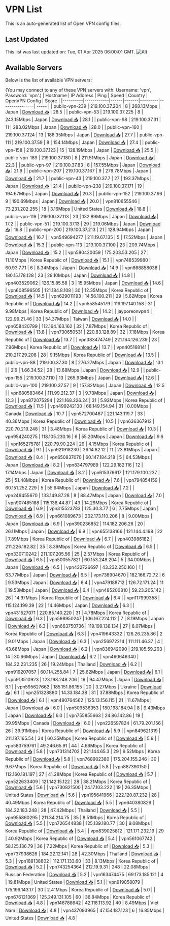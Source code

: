 # VPN List

This is an auto-generated list of Open VPN config files.

## Last Updated

This list was last updated on: Tue, 01 Apr 2025 06:00:01 GMT.
![Alt](https://repobeats.axiom.co/api/embed/186b98318ef1479477931607c1ad7d823f12451f.svg "Repobeats analytics image")

## Available Servers

Below is the list of available VPN servers:

(You may connect to any of these VPN servers with: Username: 'vpn', Password: 'vpn'.)
| Hostname | IP Address | Ping | Speed | Country | OpenVPN Config | Score |
|----------|------------|------|-------|---------|----------------| ----- |
| public-vpn-239 | 219.100.37.204 | 8 | 268.13Mbps | Japan | [Download 📥](./configs/server_0_JP.ovpn) | 28.5 |
| public-vpn-53 | 219.100.37.225 | 8 | 243.15Mbps | Japan | [Download 📥](./configs/server_1_JP.ovpn) | 28.1 |
| public-vpn-98 | 219.100.37.31 | 11 | 283.02Mbps | Japan | [Download 📥](./configs/server_2_JP.ovpn) | 28.0 |
| public-vpn-160 | 219.100.37.124 | 13 | 188.35Mbps | Japan | [Download 📥](./configs/server_3_JP.ovpn) | 27.7 |
| public-vpn-111 | 219.100.37.59 | 8 | 154.14Mbps | Japan | [Download 📥](./configs/server_4_JP.ovpn) | 27.4 |
| public-vpn-158 | 219.100.37.123 | 15 | 128.19Mbps | Japan | [Download 📥](./configs/server_5_JP.ovpn) | 25.5 |
| public-vpn-189 | 219.100.37.180 | 8 | 211.51Mbps | Japan | [Download 📥](./configs/server_6_JP.ovpn) | 22.3 |
| public-vpn-97 | 219.100.37.83 | 8 | 157.55Mbps | Japan | [Download 📥](./configs/server_7_JP.ovpn) | 21.9 |
| public-vpn-207 | 219.100.37.167 | 9 | 279.78Mbps | Japan | [Download 📥](./configs/server_8_JP.ovpn) | 21.7 |
| public-vpn-43 | 219.100.37.7 | 27 | 193.37Mbps | Japan | [Download 📥](./configs/server_9_JP.ovpn) | 21.4 |
| public-vpn-238 | 219.100.37.171 | 19 | 194.67Mbps | Japan | [Download 📥](./configs/server_10_JP.ovpn) | 20.3 |
| public-vpn-152 | 219.100.37.96 | 9 | 190.69Mbps | Japan | [Download 📥](./configs/server_11_JP.ovpn) | 20.0 |
| vpn810655546 | 73.231.202.255 | 18 | 3.16Mbps | United States | [Download 📥](./configs/server_12_US.ovpn) | 18.8 |
| public-vpn-119 | 219.100.37.113 | 23 | 132.89Mbps | Japan | [Download 📥](./configs/server_13_JP.ovpn) | 17.2 |
| public-vpn-51 | 219.100.37.13 | 29 | 219.06Mbps | Japan | [Download 📥](./configs/server_14_JP.ovpn) | 16.8 |
| public-vpn-200 | 219.100.37.213 | 21 | 128.94Mbps | Japan | [Download 📥](./configs/server_15_JP.ovpn) | 16.7 |
| vpn549694277 | 211.19.67.135 | 5 | 17.52Mbps | Japan | [Download 📥](./configs/server_16_JP.ovpn) | 15.3 |
| public-vpn-113 | 219.100.37.100 | 23 | 209.74Mbps | Japan | [Download 📥](./configs/server_17_JP.ovpn) | 15.2 |
| vpn580420059 | 175.203.53.205 | 27 | 11.10Mbps | Korea Republic of | [Download 📥](./configs/server_18_KR.ovpn) | 15.1 |
| vpn748539980 | 60.93.7.71 | 6 | 8.34Mbps | Japan | [Download 📥](./configs/server_19_JP.ovpn) | 14.9 |
| vpn868858038 | 180.15.178.128 | 23 | 29.10Mbps | Japan | [Download 📥](./configs/server_20_JP.ovpn) | 14.8 |
| vpn403529062 | 126.15.85.58 | 3 | 15.95Mbps | Japan | [Download 📥](./configs/server_21_JP.ovpn) | 14.6 |
| vpn608596505 | 121.184.8.108 | 30 | 12.35Mbps | Korea Republic of | [Download 📥](./configs/server_22_KR.ovpn) | 14.5 |
| vpn629011193 | 14.56.100.211 | 29 | 5.62Mbps | Korea Republic of | [Download 📥](./configs/server_23_KR.ovpn) | 14.2 |
| vpn558545179 | 119.197.140.158 | 31 | 9.98Mbps | Korea Republic of | [Download 📥](./configs/server_24_KR.ovpn) | 14.2 |
| jayporeonvpn4 | 122.99.21.46 | 33 | 54.37Mbps | Taiwan | [Download 📥](./configs/server_25_TW.ovpn) | 14.0 |
| vpn658420799 | 112.164.163.162 | 32 | 7.87Mbps | Korea Republic of | [Download 📥](./configs/server_26_KR.ovpn) | 13.8 |
| vpn730650531 | 220.83.128.89 | 32 | 7.18Mbps | Korea Republic of | [Download 📥](./configs/server_27_KR.ovpn) | 13.7 |
| vpn383474749 | 221.164.126.239 | 23 | 7.96Mbps | Korea Republic of | [Download 📥](./configs/server_28_KR.ovpn) | 13.7 |
| vpn405168141 | 210.217.29.208 | 28 | 9.15Mbps | Korea Republic of | [Download 📥](./configs/server_29_KR.ovpn) | 13.5 |
| public-vpn-88 | 219.100.37.30 | 8 | 276.27Mbps | Japan | [Download 📥](./configs/server_30_JP.ovpn) | 13.1 |
| 2i6 | 1.66.34.52 | 28 | 13.68Mbps | Japan | [Download 📥](./configs/server_31_JP.ovpn) | 12.9 |
| public-vpn-155 | 219.100.37.110 | 13 | 265.93Mbps | Japan | [Download 📥](./configs/server_32_JP.ovpn) | 12.6 |
| public-vpn-100 | 219.100.37.57 | 9 | 157.82Mbps | Japan | [Download 📥](./configs/server_33_JP.ovpn) | 12.5 |
| vpn680583464 | 111.99.212.37 | 3 | 9.73Mbps | Japan | [Download 📥](./configs/server_34_JP.ovpn) | 12.3 |
| vpn872075294 | 221.168.226.24 | 31 | 5.92Mbps | Korea Republic of | [Download 📥](./configs/server_35_KR.ovpn) | 11.5 |
| vpn499242130 | 68.149.154.94 | 31 | 0.00Mbps | Canada | [Download 📥](./configs/server_36_CA.ovpn) | 10.7 |
| vpn572700467 | 221.143.119.7 | 33 | 40.36Mbps | Korea Republic of | [Download 📥](./configs/server_37_KR.ovpn) | 10.5 |
| vpn636367912 | 220.70.219.248 | 31 | 3.48Mbps | Korea Republic of | [Download 📥](./configs/server_38_KR.ovpn) | 10.3 |
| vpn954240275 | 118.105.230.16 | 6 | 55.20Mbps | Japan | [Download 📥](./configs/server_39_JP.ovpn) | 9.6 |
| vpn165275781 | 220.79.90.224 | 29 | 4.15Mbps | Korea Republic of | [Download 📥](./configs/server_40_KR.ovpn) | 9.1 |
| vpn921918230 | 36.14.82.12 | 11 | 23.81Mbps | Japan | [Download 📥](./configs/server_41_JP.ovpn) | 8.4 |
| vpn650837070 | 60.147.184.218 | 5 | 64.53Mbps | Japan | [Download 📥](./configs/server_42_JP.ovpn) | 8.2 |
| vpn834797989 | 122.29.182.116 | 12 | 17.14Mbps | Japan | [Download 📥](./configs/server_43_JP.ovpn) | 8.2 |
| vpn615376617 | 121.179.100.237 | 25 | 51.48Mbps | Korea Republic of | [Download 📥](./configs/server_44_KR.ovpn) | 7.6 |
| vpn794854159 | 60.151.252.229 | 5 | 55.64Mbps | Japan | [Download 📥](./configs/server_45_JP.ovpn) | 7.2 |
| vpn246455670 | 133.149.87.28 | 8 | 88.47Mbps | Japan | [Download 📥](./configs/server_46_JP.ovpn) | 7.0 |
| vpn907485188 | 115.138.44.87 | 43 | 14.29Mbps | Korea Republic of | [Download 📥](./configs/server_47_KR.ovpn) | 6.9 |
| vpn315523783 | 125.30.3.77 | 6 | 7.75Mbps | Japan | [Download 📥](./configs/server_48_JP.ovpn) | 6.9 |
| vpn661089673 | 202.173.110.206 | 8 | 9.00Mbps | Japan | [Download 📥](./configs/server_49_JP.ovpn) | 6.9 |
| vpn390236852 | 114.182.206.26 | 20 | 26.11Mbps | Japan | [Download 📥](./configs/server_50_JP.ovpn) | 6.9 |
| vpn655138166 | 121.144.4.198 | 22 | 7.89Mbps | Korea Republic of | [Download 📥](./configs/server_51_KR.ovpn) | 6.7 |
| vpn403986182 | 211.226.182.82 | 35 | 8.39Mbps | Korea Republic of | [Download 📥](./configs/server_52_KR.ovpn) | 6.5 |
| vpn330710242 | 211.107.205.56 | 25 | 2.57Mbps | Korea Republic of | [Download 📥](./configs/server_53_KR.ovpn) | 6.5 |
| vpn500557821 | 60.153.248.204 | 5 | 34.00Mbps | Japan | [Download 📥](./configs/server_54_JP.ovpn) | 6.5 |
| vpn432726697 | 43.232.250.160 | 1 | 63.77Mbps | Japan | [Download 📥](./configs/server_55_JP.ovpn) | 6.5 |
| vpn738904670 | 182.166.72.72 | 6 | 9.53Mbps | Japan | [Download 📥](./configs/server_56_JP.ovpn) | 6.4 |
| vpn479188712 | 126.72.171.24 | 11 | 19.53Mbps | Japan | [Download 📥](./configs/server_57_JP.ovpn) | 6.4 |
| vpn485200810 | 59.23.205.142 | 26 | 14.97Mbps | Korea Republic of | [Download 📥](./configs/server_58_KR.ovpn) | 6.4 |
| vpn117999358 | 115.124.199.39 | 22 | 14.46Mbps | Japan | [Download 📥](./configs/server_59_JP.ovpn) | 6.3 |
| vpn431527071 | 220.85.140.220 | 31 | 4.78Mbps | Korea Republic of | [Download 📥](./configs/server_60_KR.ovpn) | 6.3 |
| vpn598950247 | 106.167.224.112 | 7 | 8.19Mbps | Japan | [Download 📥](./configs/server_61_JP.ovpn) | 6.3 |
| vpn663750736 | 119.199.138.134 | 27 | 8.07Mbps | Korea Republic of | [Download 📥](./configs/server_62_KR.ovpn) | 6.3 |
| vpn419643332 | 126.26.235.86 | 2 | 9.01Mbps | Japan | [Download 📥](./configs/server_63_JP.ovpn) | 6.3 |
| vpn256972214 | 111.111.46.37 | 4 | 43.68Mbps | Japan | [Download 📥](./configs/server_64_JP.ovpn) | 6.2 |
| vpn836942090 | 219.105.59.203 | 14 | 30.66Mbps | Japan | [Download 📥](./configs/server_65_JP.ovpn) | 6.2 |
| vpn460646340 | 184.22.231.235 | 26 | 19.24Mbps | Thailand | [Download 📥](./configs/server_66_TH.ovpn) | 6.2 |
| vpn919207057 | 60.114.255.84 | 7 | 25.62Mbps | Japan | [Download 📥](./configs/server_67_JP.ovpn) | 6.1 |
| vpn913510923 | 123.198.248.206 | 19 | 94.47Mbps | Japan | [Download 📥](./configs/server_68_JP.ovpn) | 6.1 |
| vpn595627662 | 185.151.86.155 | 20 | 3.27Mbps | Ukraine | [Download 📥](./configs/server_69_UA.ovpn) | 6.1 |
| vpn251328880 | 14.33.184.38 | 31 | 37.88Mbps | Korea Republic of | [Download 📥](./configs/server_70_KR.ovpn) | 6.1 |
| vpn480764562 | 125.13.156.115 | 21 | 11.67Mbps | Japan | [Download 📥](./configs/server_71_JP.ovpn) | 6.0 |
| vpn509536353 | 180.198.184.94 | 8 | 9.43Mbps | Japan | [Download 📥](./configs/server_72_JP.ovpn) | 6.0 |
| vpn755855663 | 24.86.142.86 | 19 | 39.95Mbps | Canada | [Download 📥](./configs/server_73_CA.ovpn) | 6.0 |
| vpn226597824 | 61.79.201.156 | 26 | 39.91Mbps | Korea Republic of | [Download 📥](./configs/server_74_KR.ovpn) | 5.9 |
| vpn849621319 | 211.187.165.54 | 34 | 60.35Mbps | Korea Republic of | [Download 📥](./configs/server_75_KR.ovpn) | 5.9 |
| vpn583759761 | 49.246.65.91 | 44 | 4.66Mbps | Korea Republic of | [Download 📥](./configs/server_76_KR.ovpn) | 5.8 |
| vpn731314702 | 221.144.65.3 | 29 | 9.52Mbps | Korea Republic of | [Download 📥](./configs/server_77_KR.ovpn) | 5.8 |
| vpn768902380 | 175.204.155.246 | 30 | 9.67Mbps | Korea Republic of | [Download 📥](./configs/server_78_KR.ovpn) | 5.8 |
| vpn887390150 | 112.160.181.197 | 27 | 41.28Mbps | Korea Republic of | [Download 📥](./configs/server_79_KR.ovpn) | 5.7 |
| vpn522633409 | 121.142.15.122 | 28 | 38.21Mbps | Korea Republic of | [Download 📥](./configs/server_80_KR.ovpn) | 5.6 |
| vpn730821500 | 24.17.103.222 | 19 | 26.35Mbps | United States | [Download 📥](./configs/server_81_US.ovpn) | 5.6 |
| vpn195641966 | 222.120.87.232 | 28 | 40.49Mbps | Korea Republic of | [Download 📥](./configs/server_82_KR.ovpn) | 5.5 |
| vpn640380829 | 184.22.183.248 | 28 | 47.42Mbps | Thailand | [Download 📥](./configs/server_83_TH.ovpn) | 5.5 |
| vpn955860295 | 211.34.214.75 | 35 | 8.51Mbps | Korea Republic of | [Download 📥](./configs/server_84_KR.ovpn) | 5.5 |
| vpn726544838 | 125.139.180.77 | 30 | 9.08Mbps | Korea Republic of | [Download 📥](./configs/server_85_KR.ovpn) | 5.4 |
| vpn839025812 | 121.171.232.19 | 29 | 40.92Mbps | Korea Republic of | [Download 📥](./configs/server_86_KR.ovpn) | 5.4 |
| vpn561067742 | 58.125.136.79 | 36 | 7.22Mbps | Korea Republic of | [Download 📥](./configs/server_87_KR.ovpn) | 5.3 |
| vpn737938626 | 184.22.12.141 | 28 | 42.30Mbps | Thailand | [Download 📥](./configs/server_88_TH.ovpn) | 5.3 |
| vpn188138802 | 112.171.133.60 | 33 | 8.13Mbps | Korea Republic of | [Download 📥](./configs/server_89_KR.ovpn) | 5.2 |
| vpn743254364 | 212.19.9.31 | 248 | 22.08Mbps | Russian Federation | [Download 📥](./configs/server_90_RU.ovpn) | 5.2 |
| vpn163474475 | 69.173.185.121 | 4 | 19.81Mbps | United States | [Download 📥](./configs/server_91_US.ovpn) | 5.1 |
| vpn919058079 | 175.196.143.17 | 30 | 2.41Mbps | Korea Republic of | [Download 📥](./configs/server_92_KR.ovpn) | 5.0 |
| vpn676121369 | 125.249.131.105 | 60 | 36.84Mbps | Korea Republic of | [Download 📥](./configs/server_93_KR.ovpn) | 4.8 |
| vpn146788642 | 42.118.113.92 | 40 | 8.49Mbps | Viet Nam | [Download 📥](./configs/server_94_VN.ovpn) | 4.8 |
| vpn437093965 | 47.154.187.123 | 6 | 16.85Mbps | United States | [Download 📥](./configs/server_95_US.ovpn) | 4.8 |
